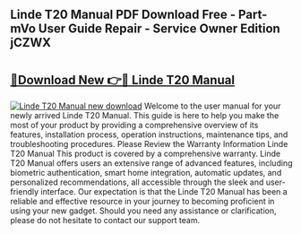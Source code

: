 ## Linde T20 Manual PDF Download Free - Part-mVo User Guide Repair - Service Owner Edition jCZWX

# <h2><a href="http://bc40569.oget.top/?id=Linde+T20+Manual">🔗Download New 👉🔴 Linde T20 Manual</a></h2>

[![Linde T20 Manual new download](https://i.imgur.com/5g1atiW.png)](http://bc40569.oget.top/?id=Linde+T20+Manual)
Welcome to the user manual for your newly arrived Linde T20 Manual. This guide is here to help you make the most of your product by providing a comprehensive overview of its features, installation process, operation instructions, maintenance tips, and troubleshooting procedures. Please Review the Warranty Information Linde T20 Manual This product is covered by a comprehensive warranty. Linde T20 Manual offers users an extensive range of advanced features, including biometric authentication, smart home integration, automatic updates, and personalized recommendations, all accessible through the sleek and user-friendly interface. Our expectation is that the Linde T20 Manual has been a reliable and effective resource in your journey to becoming proficient in using your new gadget. Should you need any assistance or clarification, please do not hesitate to contact our support team.
